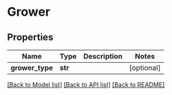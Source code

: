 # Grower

## Properties
Name | Type | Description | Notes
------------ | ------------- | ------------- | -------------
**grower_type** | **str** |  | [optional] 

[[Back to Model list]](../README.md#documentation-for-models) [[Back to API list]](../README.md#documentation-for-api-endpoints) [[Back to README]](../README.md)


